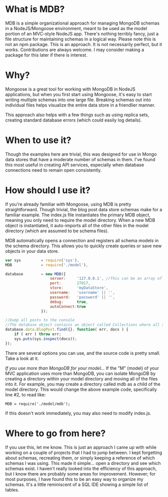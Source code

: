 # What is MDB?

MDB is a simple organizational approach for managing MongoDB schemas in a NodeJS/Mongoose environment, meant to be used as 
the model portion of an MVC-style NodeJS app. There's nothing terribly fancy, just a file structure for maintaining schemas
in a logical way. Please note this is not an npm package. This is an approach. It is not necessarily perfect, but it works. 
Contributions are always welcome. I may consider making a package for this later if there is interest.

# Why?

Mongoose is a great tool for working with MongoDB in NodeJS applications, but when you first start using Mongoose, it's
easy to start writing multiple schemas into one large file. Breaking schemas out into individual files helps visualize
the entire data store in a friendlier manner.

This approach also helps with a few things such as using replica sets, creating standard database errors (which could easily log details).

# When to use it?

Though the examples here are trivial, this was designed for use in Mongo data stores that have a moderate number of schemas
in them. I've found this most useful in creating API services, especially when database connections need to remain open consistently.

# How should I use it?

If you're already familiar with Mongoose, using MDB is pretty straightforward. Though trivial, the blog post data store
schemas make for a familiar example. The index.js file instantiates the primary MDB object, meaning you only need to require
the model directory. When a new MDB object is instantiated, it auto-imports all of the other files in the model directory 
(which are assumed to be schema files).

MDB automatically opens a connection and registers all schema models in the schema directory. This allows you to quickly
create queries or save new objects in your data store.

```js
var	sys			= require('sys'),
MDB				= require('./model'),

database 		= new MDB({
					server:		'127.0.0.1', //This can be an array of replica set servers or a comma delimited list.
					port:		27017,
					store:		'myDataStore',
					username:	'username' || '',
					password:	'password' || '',
					debug:		true,
					autoConnect:true
				});

//Dump all posts to the console
//The database object contains an object called Collections where all schemas are stored.
database.data.BlogPost.find({}, function( err, docs ) {
	if ( err ) throw err;
	sys.puts(sys.inspect(docs));
});
```

There are several options you can use, and the source code is pretty small. Take a look at it.

_If you use more than MongoDB for your model..._
If the "M" (model) of your MVC application uses more than MongoDB, you can isolate MongoDB by creating a directory within
your model directory and moving all of the files into it. For example, you may create a directory called mdb as a child of the
model directory. This would change the above example code, specifically line #2, to read like:

	MDB = require('./model/mdb');

If this doesn't work immediately, you may also need to modify index.js.

# Where to go from here?

If you use this, let me know. This is just an approach I came up with while working on a couple of projects that I had to
jump between. I kept forgetting about schemas, recreating them, or simply keeping a reference of which schemas I was using. 
This made it simple... open a directory and see which schemas exist. I haven't really looked into the efficiency of this approach, but 
I know there are probably some areas for improvement. However; for most purposes, I have found this to be an easy way to organize
my schemas. It's a little reminiscent of a SQL IDE showing a simple list of tables. 